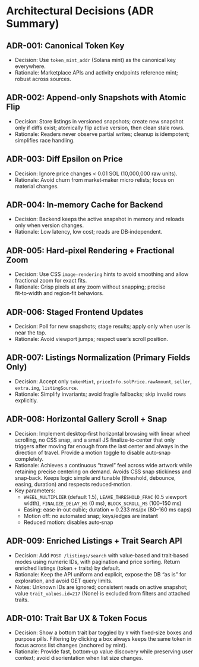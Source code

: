# Architectural Decisions (ADR Summary)

## ADR-001: Canonical Token Key

- Decision: Use `token_mint_addr` (Solana mint) as the canonical key everywhere.
- Rationale: Marketplace APIs and activity endpoints reference mint; robust across sources.

## ADR-002: Append-only Snapshots with Atomic Flip

- Decision: Store listings in versioned snapshots; create new snapshot only if diffs exist; atomically flip active version, then clean stale rows.
- Rationale: Readers never observe partial writes; cleanup is idempotent; simplifies race handling.

## ADR-003: Diff Epsilon on Price

- Decision: Ignore price changes < 0.01 SOL (10,000,000 raw units).
- Rationale: Avoid churn from market‑maker micro relists; focus on material changes.

## ADR-004: In-memory Cache for Backend

- Decision: Backend keeps the active snapshot in memory and reloads only when version changes.
- Rationale: Low latency, low cost; reads are DB‑independent.

## ADR-005: Hard-pixel Rendering + Fractional Zoom

- Decision: Use CSS `image-rendering` hints to avoid smoothing and allow fractional zoom for exact fits.
- Rationale: Crisp pixels at any zoom without snapping; precise fit‑to‑width and region‑fit behaviors.

## ADR-006: Staged Frontend Updates

- Decision: Poll for new snapshots; stage results; apply only when user is near the top.
- Rationale: Avoid viewport jumps; respect user’s scroll position.

## ADR-007: Listings Normalization (Primary Fields Only)

- Decision: Accept only `tokenMint`, `priceInfo.solPrice.rawAmount`, `seller`, `extra.img`, `listingSource`.
- Rationale: Simplify invariants; avoid fragile fallbacks; skip invalid rows explicitly.

## ADR-008: Horizontal Gallery Scroll + Snap

- Decision: Implement desktop‑first horizontal browsing with linear wheel scrolling, no CSS snap, and a small JS finalize‑to‑center that only triggers after moving far enough from the last center and always in the direction of travel. Provide a motion toggle to disable auto‑snap completely.
- Rationale: Achieves a continuous “travel” feel across wide artwork while retaining precise centering on demand. Avoids CSS snap stickiness and snap‑back. Keeps logic simple and tunable (threshold, debounce, easing, duration) and respects reduced‑motion.
- Key parameters:
  - `WHEEL_MULTIPLIER` (default 1.5), `LEAVE_THRESHOLD_FRAC` (0.5 viewport width), `FINALIZE_DELAY_MS` (0 ms), `BLOCK_SCROLL_MS` (100–150 ms)
  - Easing: ease‑in‑out cubic; duration ≈ 0.233 ms/px (80–160 ms caps)
  - Motion off: no automated snap; keys/edges are instant
  - Reduced motion: disables auto‑snap

## ADR-009: Enriched Listings + Trait Search API

- Decision: Add `POST /listings/search` with value‑based and trait‑based modes using numeric IDs, with pagination and price sorting. Return enriched listings (token + traits) by default.
- Rationale: Keep the API uniform and explicit, expose the DB “as is” for exploration, and avoid GET query limits.
- Notes: Unknown IDs are ignored; consistent reads on active snapshot; value `trait_values.id=217` (None) is excluded from filters and attached traits.

## ADR-010: Trait Bar UX & Token Focus

- Decision: Show a bottom trait bar toggled by `V` with fixed‑size boxes and purpose pills. Filtering by clicking a box always keeps the same token in focus across list changes (anchored by mint).
- Rationale: Provide fast, bottom‑up value discovery while preserving user context; avoid disorientation when list size changes.
